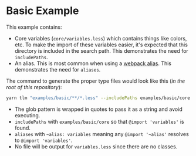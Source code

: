 # Basic Example

This example contains:

- Core variables (`core/variables.less`) which contains things like colors, etc. To make the import of these variables easier, it's expected that this directory is included in the search path. This demonstrates the need for `includePaths`.
- An alias. This is most common when using a [webpack alias](https://webpack.js.org/configuration/resolve/#resolve-alias). This demonstrates the need for `aliases`.

The command to generate the proper type files would look like this (_in the root of this repository_):

```bash
yarn tlm "examples/basic/**/*.less" --includePaths examples/basic/core --aliases.~alias examples/basic/core/variables
```

- The glob pattern is wrapped in quotes to pass it as a string and avoid executing.
- `includePaths` with `examples/basic/core` so that `@import 'variables'` is found.
- `aliases` with `~alias: variables` meaning any `@import '~alias'` resolves to `@import 'variables'`.
- No file will be output for `variables.less` since there are no classes.
